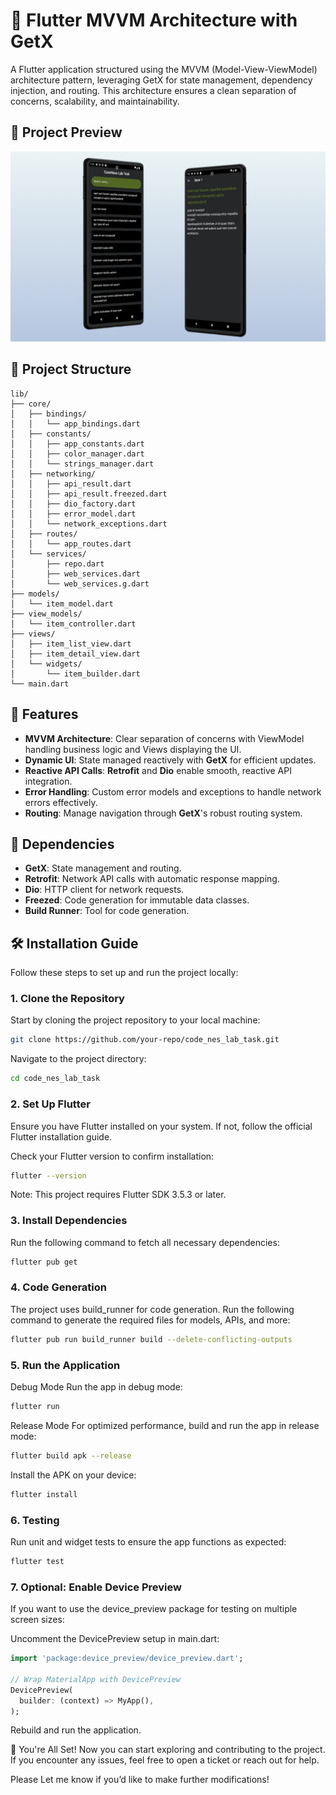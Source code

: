 # 📱 Flutter MVVM Architecture with GetX

A Flutter application structured using the MVVM (Model-View-ViewModel) architecture pattern, leveraging GetX for state management, dependency injection, and routing. This architecture ensures a clean separation of concerns, scalability, and maintainability.

## 📸 Project Preview

![MVVM Architecture Diagram](assets/images/app_thumnail.png)

## 📂 Project Structure

    lib/
    ├── core/
    │   ├── bindings/
    │   │   └── app_bindings.dart
    │   ├── constants/
    │   │   ├── app_constants.dart
    │   │   ├── color_manager.dart
    │   │   └── strings_manager.dart
    │   ├── networking/
    │   │   ├── api_result.dart
    │   │   ├── api_result.freezed.dart
    │   │   ├── dio_factory.dart
    │   │   ├── error_model.dart
    │   │   └── network_exceptions.dart
    │   ├── routes/
    │   │   └── app_routes.dart
    │   └── services/
    │       ├── repo.dart
    │       ├── web_services.dart
    │       └── web_services.g.dart
    ├── models/
    │   └── item_model.dart
    ├── view_models/
    │   └── item_controller.dart
    ├── views/
    │   ├── item_list_view.dart
    │   ├── item_detail_view.dart
    │   └── widgets/
    │       └── item_builder.dart
    └── main.dart

## 🚀 Features

- **MVVM Architecture**: Clear separation of concerns with ViewModel handling business logic and Views displaying the UI.
- **Dynamic UI**: State managed reactively with **GetX** for efficient updates.
- **Reactive API Calls**: **Retrofit** and **Dio** enable smooth, reactive API integration.
- **Error Handling**: Custom error models and exceptions to handle network errors effectively.
- **Routing**: Manage navigation through **GetX**'s robust routing system.

## 🔧 Dependencies

- **GetX**: State management and routing.
- **Retrofit**: Network API calls with automatic response mapping.
- **Dio**: HTTP client for network requests.
- **Freezed**: Code generation for immutable data classes.
- **Build Runner**: Tool for code generation.

## 🛠️ Installation Guide

Follow these steps to set up and run the project locally:

### 1. **Clone the Repository**

Start by cloning the project repository to your local machine:

```bash
git clone https://github.com/your-repo/code_nes_lab_task.git
```

Navigate to the project directory:

```bash
cd code_nes_lab_task
```

### 2. **Set Up Flutter**

Ensure you have Flutter installed on your system. If not, follow the official Flutter installation guide.

Check your Flutter version to confirm installation:

```bash
flutter --version
```

Note: This project requires Flutter SDK 3.5.3 or later.

### 3. **Install Dependencies**

Run the following command to fetch all necessary dependencies:

```bash
flutter pub get
```

### 4. **Code Generation**

The project uses build_runner for code generation. Run the following command to generate the required files for models, APIs, and more:

```bash
flutter pub run build_runner build --delete-conflicting-outputs
```

### 5. **Run the Application**

Debug Mode
Run the app in debug mode:

```bash
flutter run
```

Release Mode
For optimized performance, build and run the app in release mode:

```bash
flutter build apk --release
```

Install the APK on your device:

```bash
flutter install
```

### 6. **Testing**

Run unit and widget tests to ensure the app functions as expected:

```bash
flutter test
```

### 7. **Optional: Enable Device Preview**

If you want to use the device_preview package for testing on multiple screen sizes:

Uncomment the DevicePreview setup in main.dart:

```dart
import 'package:device_preview/device_preview.dart';

// Wrap MaterialApp with DevicePreview
DevicePreview(
  builder: (context) => MyApp(),
);
```

Rebuild and run the application.

🎉 You're All Set! Now you can start exploring and contributing to the project. If you encounter any issues, feel free to open a ticket or reach out for help.

Please Let me know if you’d like to make further modifications!
